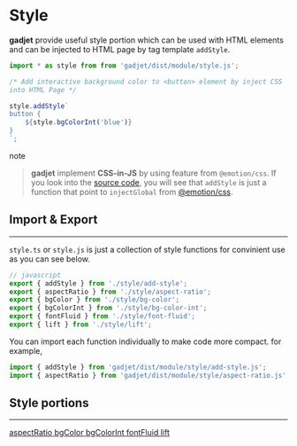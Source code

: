 # Style

**gadjet** provide useful style portion which can be used with HTML elements and
can be injected to HTML page by tag template <code>addStyle</code>.

```js
import * as style from from 'gadjet/dist/module/style.js';

/* Add interactive background color to <button> element by inject CSS
into HTML Page */

style.addStyle`
button {
    ${style.bgColorInt('blue')}
}
`;
```
<el-tag class="title-blockquote">note</el-tag> 
> **gadjet** implement **CSS-in-JS** by using feature from `@emotion/css`.
> If you look into the <a href="https://github.com/nitipit/gadjet/blob/main/src/style.ts" target=_blank>
> source code</a>, you will see that `addStyle`
> is just a function that point to `injectGlobal` from
> <a href="https://emotion.sh/docs/@emotion/css" target=_blank>@emotion/css</a>.

## Import & Export
---
`style.ts` or `style.js` is just a collection of style functions for convinient
use as you can see below.


```js
// javascript
export { addStyle } from './style/add-style';
export { aspectRatio } from './style/aspect-ratio';
export { bgColor } from './style/bg-color';
export { bgColorInt } from './style/bg-color-int';
export { fontFluid } from './style/font-fluid';
export { lift } from './style/lift';
```

You can import each function individually to make code more compact.
for example,

```js
import { addStyle } from 'gadjet/dist/module/style/add-style.js';
import { aspectRatio } from 'gadjet/dist/module/style/aspect-ratio.js';
```

## Style portions
---
<a href="./aspect-ratio/aspect-ratio.html">
    <el-tag>aspectRatio</el-tag>
</a>
<a href="./bg-color/bg-color.html">
    <el-tag>bgColor</el-tag>
</a>
<a href="./bg-color-int/bg-color-int.html">
    <el-tag>bgColorInt</el-tag>
</a>
<a href="./font-fluid/font-fluid.html">
    <el-tag>fontFluid</el-tag>
</a>
<a href="./lift/lift.html">
    <el-tag>lift</el-tag>
</a>